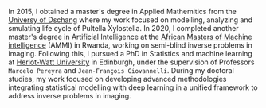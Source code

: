 In 2015, I obtained a master's degree in Applied Mathemitics from the [Universy of Dschang](https://www.univ-dschang.org/) where my work focused on modelling, analyzing and smulating life cycle of Pultella Xylostella. In 2020, I completed another master's degree in Artificial Intelligence at the [African Masters of Machine intelligence](https://aimsammi.org/) (AMMI) in Rwanda, working on semi-blind inverse problems in imaging. Following this, I pursued a PhD in Statistics and machine learning at [Heriot-Watt University](https://www.hw.ac.uk/) in Edinburgh, under the supervision of Professors `Marcelo Pereyra` and `Jean-François Giovannelli`. During my doctoral studies, my work focused on developing advanced methodologies integrating statistical modelling with deep learning in a unified framework to address inverse problems in imaging.